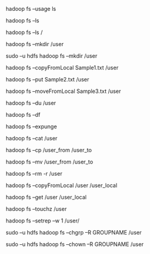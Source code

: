 hadoop fs –usage ls

hadoop fs –ls

hadoop fs –ls /

hadoop fs –mkdir /user

sudo –u hdfs hadoop fs –mkdir /user

hadoop fs –copyFromLocal Sample1.txt /user

hadoop fs –put Sample2.txt /user

hadoop fs –moveFromLocal Sample3.txt /user

hadoop fs –du /user

hadoop fs –df

hadoop fs –expunge

hadoop fs –cat /user

hadoop fs –cp /user_from /user_to

hadoop fs –mv /user_from /user_to

hadoop fs –rm -r /user

hadoop fs –copyFromLocal /user /user_local

hadoop fs –get /user /user_local

hadoop fs –touchz /user

hadoop fs –setrep –w 1 /user/

sudo –u hdfs hadoop fs –chgrp –R GROUPNAME /user

sudo –u hdfs hadoop fs –chown –R GROUPNAME /user
